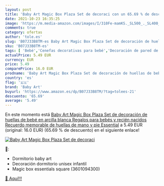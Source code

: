 ```yaml
---
layout: post
title: 'Baby Art Magic Box Plaza Set de decoraci con un 65.69 % de descuento'
date: 2021-10-23 16:35:25
image: 'https://m.media-amazon.com/images/I/310Fe-mamKS._SL500_._SL400_.jpg'
comments: true
category: ofertas
author: 'tole.es'
slug: 'B07J33B8TM-es Baby Art Magic Box Plaza Set de decoración de huellas de...'
sku: 'B07J33B8TM-es'
tags: [ 'Bebé','Cenefas decorativas para bebé','Decoración de pared de bebé','Decoración para dormitorio de bebé','Dormitorio','baby art','bebé','bebés','nacido','recién', ]
actualPrice: 5.49 EUR
currency: EUR
price: 5.49
comparePrice: 16.0 EUR
prodname: 'Baby Art Magic Box Plaza Set de decoración de huellas de bebé en arcilla blanca  Regalos para bebés y recién nacidos  Recuerdo memorable de huellas de mano y pie  Essential'
country: 'es'
flag: '🇪🇸'
brand: 'Baby Art'
buyurl: 'https://www.amazon.es/dp/B07J33B8TM/?tag=tolees-21'
descuento: '65.69'
average: '5.49'
---
```


En este momento está [Baby Art Magic Box Plaza Set de decoración de huellas de bebé en arcilla blanca  Regalos para bebés y recién nacidos  Recuerdo memorable de huellas de mano y pie  Essential](https://www.amazon.es/dp/B07J33B8TM/?tag=tolees-21) a 5.49 EUR (original: 16.0 EUR) (65.69 %  de descuento) en el siguiente enlace!

[![Baby Art Magic Box Plaza Set de decoraci](https://m.media-amazon.com/images/I/310Fe-mamKS._SL500_._SL400_.jpg)](https://www.amazon.es/dp/B07J33B8TM/?tag=tolees-21)

🔎:

- Dormitorio baby art
- Decoración dormitorio unisex infantil
- Magic box essentials square (3601094300)

[🛒 Aquí!!!](https://www.amazon.es/dp/B07J33B8TM/?tag=tolees-21)
